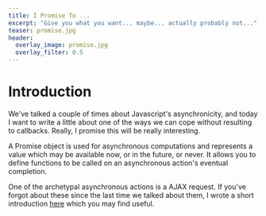 ```yaml
---
title: I Promise To ...
excerpt: "Give you what you want... maybe... actually probably not..."
teaser: promise.jpg
header:
  overlay_image: promise.jpg
  overlay_filter: 0.5
---
```


# Introduction

We've talked a couple of times about Javascript's asynchronicity, and today I want to write a little about one of the ways we can cope without resulting to callbacks. Really, I promise this will be really interesting.

A Promise object is used for asynchronous computations and represents a value which may be available now, or in the future, or never. It allows you to define functions to be called on an asynchronous action's eventual completion.

One of the archetypal asynchronous actions is a AJAX request. If you've forgot about these since the last time we talked about them, I wrote a short introduction [here](https://tomstuart92.github.io/Ajax/) which you may find useful. 
